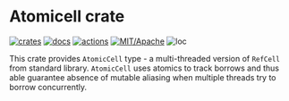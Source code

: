 # Atomicell crate

[![crates](https://img.shields.io/crates/v/atomicell.svg?style=for-the-badge&label=atomicell)](https://crates.io/crates/atomicell)
[![docs](https://img.shields.io/badge/docs.rs-atomicell-66c2a5?style=for-the-badge&labelColor=555555&logoColor=white)](https://docs.rs/atomicell)
[![actions](https://img.shields.io/github/workflow/status/zakarumych/atomicell/badge/master?style=for-the-badge)](https://github.com/zakarumych/atomicell/actions?query=workflow%3ARust)
[![MIT/Apache](https://img.shields.io/badge/license-MIT%2FApache-blue.svg?style=for-the-badge)](COPYING)
![loc](https://img.shields.io/tokei/lines/github/zakarumych/atomicell?style=for-the-badge)

This crate provides `AtomicCell` type - a multi-threaded version of `RefCell` from standard library.
`AtomicCell` uses atomics to track borrows and thus able guarantee
absence of mutable aliasing when multiple threads try to borrow concurrently.
